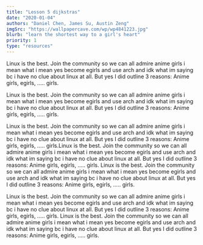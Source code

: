```yaml
---
title: "Lesson 5 dijkstras"
date: "2020-01-04"
authors: "Daniel Chen, James Su, Austin Zeng"
imgSrc: "https://wallpapercave.com/wp/wp4841223.jpg"
blurb: "learn the shortest way to a girl's heart"
priority: 1
type: "resources"
---
```


Linux is the best. Join the community so we can all admire anime girls i mean what i mean yes become egirls and use arch and idk what im saying bc i have no clue about linux at all. But yes I did outline 3 reasons: Anime girls, egirls, ..... girls.

Linux is the best. Join the community so we can all admire anime girls i mean what i mean yes become egirls and use arch and idk what im saying bc i have no clue about linux at all. But yes I did outline 3 reasons: Anime girls, egirls, ..... girls.

Linux is the best. Join the community so we can all admire anime girls i mean what i mean yes become egirls and use arch and idk what im saying bc i have no clue about linux at all. But yes I did outline 3 reasons: Anime girls, egirls, ..... girls.Linux is the best. Join the community so we can all admire anime girls i mean what i mean yes become egirls and use arch and idk what im saying bc i have no clue about linux at all. But yes I did outline 3 reasons: Anime girls, egirls, ..... girls. Linux is the best. Join the community so we can all admire anime girls i mean what i mean yes become egirls and use arch and idk what im saying bc i have no clue about linux at all. But yes I did outline 3 reasons: Anime girls, egirls, ..... girls.

Linux is the best. Join the community so we can all admire anime girls i mean what i mean yes become egirls and use arch and idk what im saying bc i have no clue about linux at all. But yes I did outline 3 reasons: Anime girls, egirls, ..... girls. Linux is the best. Join the community so we can all admire anime girls i mean what i mean yes become egirls and use arch and idk what im saying bc i have no clue about linux at all. But yes I did outline 3 reasons: Anime girls, egirls, ..... girls.

